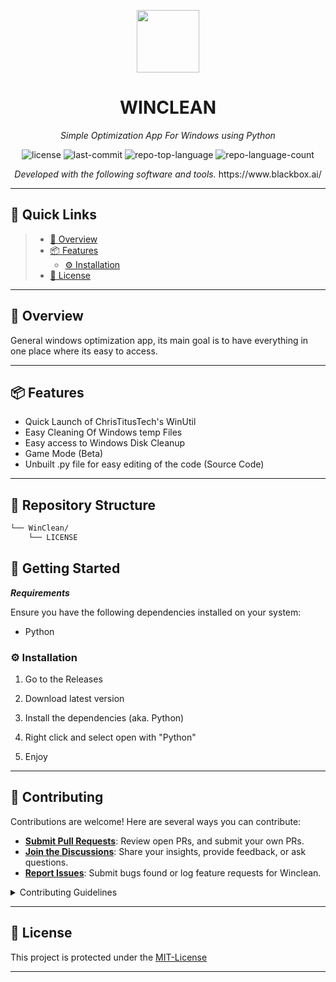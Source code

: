 <p align="center">
  <img src="https://cdn.glitch.global/e3e32469-706a-48cb-b345-8cec79902113/image%20(1).png?v=1716911840719" width="100" />
</p>
<p align="center">
    <h1 align="center">WINCLEAN</h1>
</p>
<p align="center">
    <em>Simple Optimization App For Windows using Python</em>
</p>
<p align="center">
	<img src="https://img.shields.io/github/license/vanitiez/WinClean?style=flat&color=0080ff" alt="license">
	<img src="https://img.shields.io/github/last-commit/vanitiez/WinClean?style=flat&logo=git&logoColor=white&color=0080ff" alt="last-commit">
	<img src="https://img.shields.io/github/languages/top/vanitiez/WinClean?style=flat&color=0080ff" alt="repo-top-language">
	<img src="https://img.shields.io/github/languages/count/vanitiez/WinClean?style=flat&color=0080ff" alt="repo-language-count">
<p>
<p align="center">
		<em>Developed with the following software and tools.</em>
	https://www.blackbox.ai/
</p>
<p align="center">
	</p>
<hr>

## 🔗 Quick Links

> - [📍 Overview](#-overview)
> - [📦 Features](#-features)
>   - [⚙️ Installation](#️-installation)
> - [📄 License](#-license)
---

## 📍 Overview

General windows optimization app, its main goal is to have everything in one place where its easy to access.

---

## 📦 Features

- Quick Launch of ChrisTitusTech's WinUtil
- Easy Cleaning Of Windows temp Files
- Easy access to Windows Disk Cleanup
- Game Mode (Beta)
- Unbuilt .py file for easy editing of the code (Source Code)

---

## 📂 Repository Structure

```sh
└── WinClean/
    └── LICENSE
```

## 🚀 Getting Started

***Requirements***

Ensure you have the following dependencies installed on your system:
- Python


### ⚙️ Installation

1. Go to the Releases

2. Download latest version

3. Install the dependencies (aka. Python) 

4. Right click and select open with "Python" 

5. Enjoy

---

## 🤝 Contributing

Contributions are welcome! Here are several ways you can contribute:

- **[Submit Pull Requests](https://github.com/vanitiez/WinClean/blob/main/CONTRIBUTING.md)**: Review open PRs, and submit your own PRs.
- **[Join the Discussions](https://github.com/vanitiez/WinClean/discussions)**: Share your insights, provide feedback, or ask questions.
- **[Report Issues](https://github.com/vanitiez/WinClean/issues)**: Submit bugs found or log feature requests for Winclean.

<details closed>
    <summary>Contributing Guidelines</summary>

1. **Fork the Repository**: Start by forking the project repository to your GitHub account.
2. **Clone Locally**: Clone the forked repository to your local machine using a Git client.
   ```sh
   git clone https://github.com/vanitiez/WinClean
   ```
3. **Create a New Branch**: Always work on a new branch, giving it a descriptive name.
   ```sh
   git checkout -b new-feature-x
   ```
4. **Make Your Changes**: Develop and test your changes locally.
5. **Commit Your Changes**: Commit with a clear message describing your updates.
   ```sh
   git commit -m 'Implemented new feature x.'
   ```
6. **Push to GitHub**: Push the changes to your forked repository.
   ```sh
   git push origin new-feature-x
   ```
7. **Submit a Pull Request**: Create a PR against the original project repository. Clearly describe the changes and their motivations.

Once your PR is reviewed and approved, it will be merged into the main branch.

</details>

---

## 📄 License

This project is protected under the [MIT-License](https://choosealicense.com/licenses)

---

